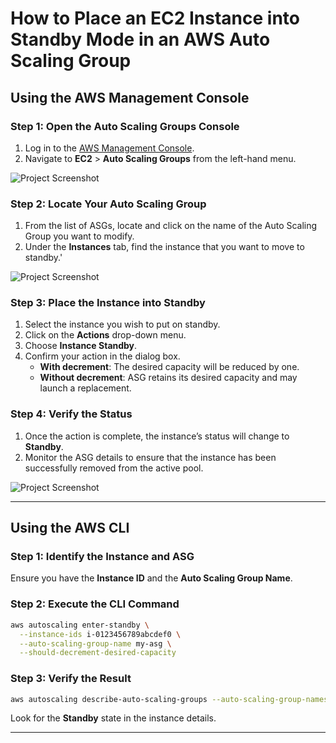 
# How to Place an EC2 Instance into Standby Mode in an AWS Auto Scaling Group

## Using the AWS Management Console

### Step 1: Open the Auto Scaling Groups Console
1. Log in to the [AWS Management Console](https://aws.amazon.com/console/).
2. Navigate to **EC2** > **Auto Scaling Groups** from the left-hand menu.
   
  ![Project Screenshot](https://github.com/Awesome-SRE-Playground/EC2-Auto-Scaling-Group/blob/master/Images/4.png)

### Step 2: Locate Your Auto Scaling Group
1. From the list of ASGs, locate and click on the name of the Auto Scaling Group you want to modify.
2. Under the **Instances** tab, find the instance that you want to move to standby.'

 ![Project Screenshot](https://github.com/Awesome-SRE-Playground/EC2-Auto-Scaling-Group/blob/master/Images/ec2-Attach-to-Auto-Scaling-Group.png)
   

### Step 3: Place the Instance into Standby
1. Select the instance you wish to put on standby.
2. Click on the **Actions** drop-down menu.
3. Choose **Instance Standby**.
4. Confirm your action in the dialog box.
   - **With decrement**: The desired capacity will be reduced by one.
   - **Without decrement**: ASG retains its desired capacity and may launch a replacement.
  

### Step 4: Verify the Status
1. Once the action is complete, the instance’s status will change to **Standby**.
2. Monitor the ASG details to ensure that the instance has been successfully removed from the active pool.

  ![Project Screenshot](https://github.com/Awesome-SRE-Playground/EC2-Auto-Scaling-Group/blob/master/Images/Screenshot%20from%202025-06-10%2023-21-49.png)

---

## Using the AWS CLI

### Step 1: Identify the Instance and ASG
Ensure you have the **Instance ID** and the **Auto Scaling Group Name**.

### Step 2: Execute the CLI Command
```sh
aws autoscaling enter-standby \
  --instance-ids i-0123456789abcdef0 \
  --auto-scaling-group-name my-asg \
  --should-decrement-desired-capacity
```

### Step 3: Verify the Result
```sh
aws autoscaling describe-auto-scaling-groups --auto-scaling-group-names my-asg
```
Look for the **Standby** state in the instance details.

---
